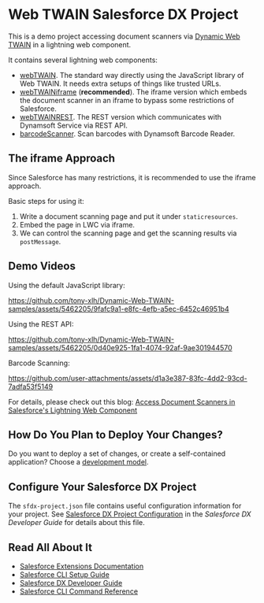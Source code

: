 # Web TWAIN Salesforce DX Project

This is a demo project accessing document scanners via [Dynamic Web TWAIN](https://www.dynamsoft.com/web-twain/overview/) in a lightning web component.

It contains several lightning web components:

* [webTWAIN](./force-app/main/default/lwc/webTWAIN). The standard way directly using the JavaScript library of Web TWAIN. It needs extra setups of things like trusted URLs.
* [webTWAINiframe](./force-app/main/default/lwc/webTWAINiframe) (**recommended**). The iframe version which embeds the document scanner in an iframe to bypass some restrictions of Salesforce.
* [webTWAINREST](./force-app/main/default/lwc/webTWAINREST). The REST version which communicates with Dynamsoft Service via REST API.
* [barcodeScanner](./force-app/main/default/lwc/barcodeScanner). Scan barcodes with Dynamsoft Barcode Reader.

## The iframe Approach

Since Salesforce has many restrictions, it is recommended to use the iframe approach.

Basic steps for using it:

1. Write a document scanning page and put it under `staticresources`.
2. Embed the page in LWC via iframe.
3. We can control the scanning page and get the scanning results via `postMessage`.


## Demo Videos

Using the default JavaScript library:



https://github.com/tony-xlh/Dynamic-Web-TWAIN-samples/assets/5462205/9fafc9a1-e8fc-4efb-a5ec-6452c46951b4




Using the REST API:

https://github.com/tony-xlh/Dynamic-Web-TWAIN-samples/assets/5462205/0d40e925-1fa1-4074-92af-9ae301944570


Barcode Scanning:



https://github.com/user-attachments/assets/d1a3e387-83fc-4dd2-93cd-7adfa53f5149



For details, please check out this blog: [Access Document Scanners in Salesforce's Lightning Web Component](https://www.dynamsoft.com/codepool/document-scanner-lightning-web-component-in-salesforce.html)


## How Do You Plan to Deploy Your Changes?

Do you want to deploy a set of changes, or create a self-contained application? Choose a [development model](https://developer.salesforce.com/tools/vscode/en/user-guide/development-models).

## Configure Your Salesforce DX Project

The `sfdx-project.json` file contains useful configuration information for your project. See [Salesforce DX Project Configuration](https://developer.salesforce.com/docs/atlas.en-us.sfdx_dev.meta/sfdx_dev/sfdx_dev_ws_config.htm) in the _Salesforce DX Developer Guide_ for details about this file.

## Read All About It

- [Salesforce Extensions Documentation](https://developer.salesforce.com/tools/vscode/)
- [Salesforce CLI Setup Guide](https://developer.salesforce.com/docs/atlas.en-us.sfdx_setup.meta/sfdx_setup/sfdx_setup_intro.htm)
- [Salesforce DX Developer Guide](https://developer.salesforce.com/docs/atlas.en-us.sfdx_dev.meta/sfdx_dev/sfdx_dev_intro.htm)
- [Salesforce CLI Command Reference](https://developer.salesforce.com/docs/atlas.en-us.sfdx_cli_reference.meta/sfdx_cli_reference/cli_reference.htm)
